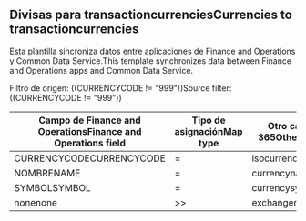 ## <a name="currencies-to-transactioncurrencies"></a><span data-ttu-id="6318b-101">Divisas para transactioncurrencies</span><span class="sxs-lookup"><span data-stu-id="6318b-101">Currencies to transactioncurrencies</span></span>

<span data-ttu-id="6318b-102">Esta plantilla sincroniza datos entre aplicaciones de Finance and Operations y Common Data Service.</span><span class="sxs-lookup"><span data-stu-id="6318b-102">This template synchronizes data between Finance and Operations apps and Common Data Service.</span></span>

<span data-ttu-id="6318b-103">Filtro de origen: ((CURRENCYCODE != "999"))</span><span class="sxs-lookup"><span data-stu-id="6318b-103">Source filter: ((CURRENCYCODE != "999"))</span></span>

<span data-ttu-id="6318b-104">Campo de Finance and Operations</span><span class="sxs-lookup"><span data-stu-id="6318b-104">Finance and Operations field</span></span> | <span data-ttu-id="6318b-105">Tipo de asignación</span><span class="sxs-lookup"><span data-stu-id="6318b-105">Map type</span></span> | <span data-ttu-id="6318b-106">Otro campo de Dynamics 365</span><span class="sxs-lookup"><span data-stu-id="6318b-106">Other Dynamics 365 field</span></span> | <span data-ttu-id="6318b-107">Valor predeterminado</span><span class="sxs-lookup"><span data-stu-id="6318b-107">Default value</span></span>
---|---|---|---
<span data-ttu-id="6318b-108">CURRENCYCODE</span><span class="sxs-lookup"><span data-stu-id="6318b-108">CURRENCYCODE</span></span> | = | <span data-ttu-id="6318b-109">isocurrencycode</span><span class="sxs-lookup"><span data-stu-id="6318b-109">isocurrencycode</span></span> | 
<span data-ttu-id="6318b-110">NOMBRE</span><span class="sxs-lookup"><span data-stu-id="6318b-110">NAME</span></span> | = | <span data-ttu-id="6318b-111">currencyname</span><span class="sxs-lookup"><span data-stu-id="6318b-111">currencyname</span></span> | 
<span data-ttu-id="6318b-112">SYMBOL</span><span class="sxs-lookup"><span data-stu-id="6318b-112">SYMBOL</span></span> | = | <span data-ttu-id="6318b-113">currencysymbol</span><span class="sxs-lookup"><span data-stu-id="6318b-113">currencysymbol</span></span> | 
<span data-ttu-id="6318b-114">none</span><span class="sxs-lookup"><span data-stu-id="6318b-114">none</span></span> | >> | <span data-ttu-id="6318b-115">exchangerate</span><span class="sxs-lookup"><span data-stu-id="6318b-115">exchangerate</span></span> | <span data-ttu-id="6318b-116">1</span><span class="sxs-lookup"><span data-stu-id="6318b-116">1</span></span>
